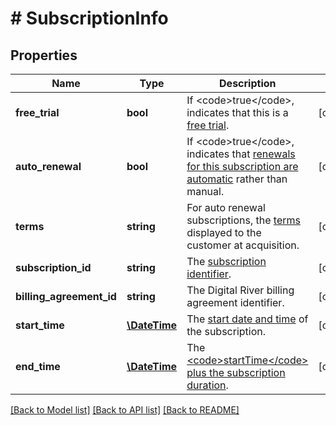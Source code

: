 # # SubscriptionInfo

## Properties

Name | Type | Description | Notes
------------ | ------------- | ------------- | -------------
**free_trial** | **bool** | If &lt;code&gt;true&lt;/code&gt;, indicates that this is a [free trial](https://docs.digitalriver.com/digital-river-api/checkouts-and-orders/shared-properties/describing-the-items/subscription-information#free-trial). | [optional] 
**auto_renewal** | **bool** | If &lt;code&gt;true&lt;/code&gt;, indicates that [renewals for this subscription are automatic](https://docs.digitalriver.com/digital-river-api/checkouts-and-orders/shared-properties/describing-the-items/subscription-information#auto-renewal) rather than manual. | [optional] 
**terms** | **string** | For auto renewal subscriptions, the [terms](https://docs.digitalriver.com/digital-river-api/checkouts-and-orders/shared-properties/describing-the-items/subscription-information#terms) displayed to the customer at acquisition. | [optional] 
**subscription_id** | **string** | The [subscription identifier](https://docs.digitalriver.com/digital-river-api/checkouts-and-orders/shared-properties/describing-the-items/subscription-information#subscription-identifier). | [optional] 
**billing_agreement_id** | **string** | The Digital River billing agreement identifier. | [optional] 
**start_time** | [**\DateTime**](\DateTime.md) | The [start date and time](https://docs.digitalriver.com/digital-river-api/v/v2020-01-07/checkouts-and-orders/checkouts/creating-checkouts/describing-the-items/subscription-information#start-and-end-time) of the subscription. | [optional] 
**end_time** | [**\DateTime**](\DateTime.md) | The [&lt;code&gt;startTime&lt;/code&gt; plus the subscription duration](https://docs.digitalriver.com/digital-river-api/checkouts-and-orders/shared-properties/describing-the-items/subscription-information). | [optional] 

[[Back to Model list]](../../README.md#documentation-for-models) [[Back to API list]](../../README.md#documentation-for-api-endpoints) [[Back to README]](../../README.md)


